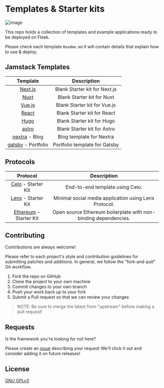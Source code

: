 # Templates & Starter kits

![image](https://github.com/fleekxyz/templates/assets/73345016/b7cec8f2-a342-482f-ac49-9d3bfa2c9d16)

This repo holds a collection of templates and example applications ready to be deployed on Fleek.

Please check each template `Readme.md` it will contain details that explain how to use & deploy. 


## Jamstack Templates
| Template | Description |                                                   
| :------: | :---------: |                                                   
| [Next.js](https://github.com/fleekxyz/nextjs-template) | Blank Starter kit for Next.js |
| [Nuxt](https://github.com/fleekxyz/nuxt-template) | Blank Starter kit for Nuxt |
| [Vue.js](https://github.com/fleekxyz/vue-template) | Blank Starter kit for Vue.js |
| [React](https://github.com/fleekxyz/react-template) | Blank Starter kit for React |
| [Hugo](https://github.com/fleekxyz/hugo-template) | Blank Starter kit for Hugo |
| [astro](https://github.com/fleekxyz/astro-template) | Blank Starter kit for Astro |
| [nextra](https://github.com/fleekxyz/fleek-demos-blog) - Blog | Blog template for Nextra |
| [gatsby](https://github.com/fleekxyz/gatsby-portfolio-theme) - Portfolio | Portfolio template for Gatsby |

## Protocols
| Protocol | Description |
| :------: | :---------: |                                                   
| [Celo](https://github.com/fleekxyz/celo-starter-kit) - Starter Kit | End-to-end template using Celo. |                                                   
| [Lens](https://github.com/fleekxyz/lens-template) - Starter Kit | Minimal social media application using Lens Protocol. |                                                   
| [Ethereum](https://github.com/fleekxyz/ethereum-boilerplate) - Starter Kit | Open source Ethereum boilerplate with non-binding dependencies. |

## Contributing

Contributions are always welcome!

Please refer to each project's style and contribution guidelines for submitting patches and additions. In general, we follow the "fork-and-pull" Git workflow.

1. Fork the repo on GitHub
2. Clone the project to your own machine
3. Commit changes to your own branch
4. Push your work back up to your fork
5. Submit a Pull request so that we can review your changes

> NOTE: Be sure to merge the latest from "upstream" before making a pull request!



## Requests

Is the framework you're looking for not here?

Please create an [issue](https://github.com/fleekxyz/templates/issues) describing your request We'll chck it out and consider adding it on future releases!

## License

[GNU GPLv3](https://choosealicense.com/licenses/gpl-3.0/)

